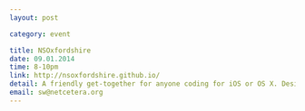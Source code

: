 ```yaml
---
layout: post

category: event

title: NSOxfordshire
date: 09.01.2014
time: 8-10pm
link: http://nsoxfordshire.github.io/
detail: A friendly get-together for anyone coding for iOS or OS X. Designers and others with an interest in the platforms are most welcome too, of course!
email: sw@netcetera.org
---
```

